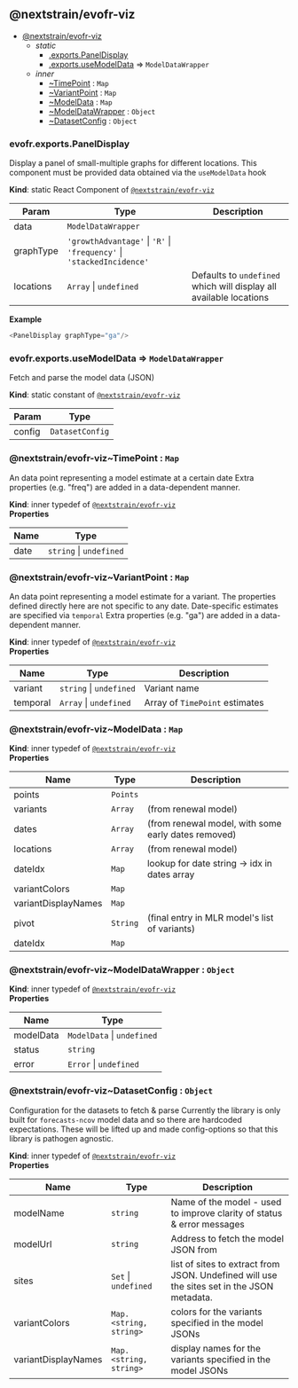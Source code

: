 <a name="module_@nextstrain/evofr-viz"></a>

## @nextstrain/evofr-viz

* [@nextstrain/evofr-viz](#module_@nextstrain/evofr-viz)
    * _static_
        * [.exports.PanelDisplay](#module_@nextstrain/evofr-viz.exports.PanelDisplay)
        * [.exports.useModelData](#module_@nextstrain/evofr-viz.exports.useModelData) ⇒ <code>ModelDataWrapper</code>
    * _inner_
        * [~TimePoint](#module_@nextstrain/evofr-viz..TimePoint) : <code>Map</code>
        * [~VariantPoint](#module_@nextstrain/evofr-viz..VariantPoint) : <code>Map</code>
        * [~ModelData](#module_@nextstrain/evofr-viz..ModelData) : <code>Map</code>
        * [~ModelDataWrapper](#module_@nextstrain/evofr-viz..ModelDataWrapper) : <code>Object</code>
        * [~DatasetConfig](#module_@nextstrain/evofr-viz..DatasetConfig) : <code>Object</code>

<a name="module_@nextstrain/evofr-viz.exports.PanelDisplay"></a>

### evofr.exports.PanelDisplay
Display a panel of small-multiple graphs for different locations.
This component must be provided data obtained via the `useModelData` hook

**Kind**: static React Component of [<code>@nextstrain/evofr-viz</code>](#module_@nextstrain/evofr-viz)  

| Param | Type | Description |
| --- | --- | --- |
| data | <code>ModelDataWrapper</code> |  |
| graphType | <code>&#x27;growthAdvantage&#x27;</code> \| <code>&#x27;R&#x27;</code> \| <code>&#x27;frequency&#x27;</code> \| <code>&#x27;stackedIncidence&#x27;</code> |  |
| locations | <code>Array</code> \| <code>undefined</code> | Defaults to `undefined` which will display all available locations |

**Example**  
```js
<PanelDisplay graphType="ga"/>
```
<a name="module_@nextstrain/evofr-viz.exports.useModelData"></a>

### evofr.exports.useModelData ⇒ <code>ModelDataWrapper</code>
Fetch and parse the model data (JSON)

**Kind**: static constant of [<code>@nextstrain/evofr-viz</code>](#module_@nextstrain/evofr-viz)  

| Param | Type |
| --- | --- |
| config | <code>DatasetConfig</code> | 

<a name="module_@nextstrain/evofr-viz..TimePoint"></a>

### @nextstrain/evofr-viz~TimePoint : <code>Map</code>
An data point representing a model estimate at a certain date
Extra properties (e.g. "freq") are added in a data-dependent manner.

**Kind**: inner typedef of [<code>@nextstrain/evofr-viz</code>](#module_@nextstrain/evofr-viz)  
**Properties**

| Name | Type |
| --- | --- |
| date | <code>string</code> \| <code>undefined</code> | 

<a name="module_@nextstrain/evofr-viz..VariantPoint"></a>

### @nextstrain/evofr-viz~VariantPoint : <code>Map</code>
An data point representing a model estimate for a variant.
The properties defined directly here are not specific to any date.
Date-specific estimates are specified via `temporal`
Extra properties (e.g. "ga") are added in a data-dependent manner.

**Kind**: inner typedef of [<code>@nextstrain/evofr-viz</code>](#module_@nextstrain/evofr-viz)  
**Properties**

| Name | Type | Description |
| --- | --- | --- |
| variant | <code>string</code> \| <code>undefined</code> | Variant name |
| temporal | <code>Array</code> \| <code>undefined</code> | Array of `TimePoint` estimates |

<a name="module_@nextstrain/evofr-viz..ModelData"></a>

### @nextstrain/evofr-viz~ModelData : <code>Map</code>
**Kind**: inner typedef of [<code>@nextstrain/evofr-viz</code>](#module_@nextstrain/evofr-viz)  
**Properties**

| Name | Type | Description |
| --- | --- | --- |
| points | <code>Points</code> |  |
| variants | <code>Array</code> | (from renewal model) |
| dates | <code>Array</code> | (from renewal model, with some early dates removed) |
| locations | <code>Array</code> | (from renewal model) |
| dateIdx | <code>Map</code> | lookup for date string -> idx in dates array |
| variantColors | <code>Map</code> |  |
| variantDisplayNames | <code>Map</code> |  |
| pivot | <code>String</code> | (final entry in MLR model's list of variants) |
| dateIdx | <code>Map</code> |  |

<a name="module_@nextstrain/evofr-viz..ModelDataWrapper"></a>

### @nextstrain/evofr-viz~ModelDataWrapper : <code>Object</code>
**Kind**: inner typedef of [<code>@nextstrain/evofr-viz</code>](#module_@nextstrain/evofr-viz)  
**Properties**

| Name | Type |
| --- | --- |
| modelData | <code>ModelData</code> \| <code>undefined</code> | 
| status | <code>string</code> | 
| error | <code>Error</code> \| <code>undefined</code> | 

<a name="module_@nextstrain/evofr-viz..DatasetConfig"></a>

### @nextstrain/evofr-viz~DatasetConfig : <code>Object</code>
Configuration for the datasets to fetch & parse
Currently the library is only built for `forecasts-ncov` model data
and so there are hardcoded expectations. These will be lifted up and
made config-options so that this library is pathogen agnostic.

**Kind**: inner typedef of [<code>@nextstrain/evofr-viz</code>](#module_@nextstrain/evofr-viz)  
**Properties**

| Name | Type | Description |
| --- | --- | --- |
| modelName | <code>string</code> | Name of the model - used to improve clarity of status & error messages |
| modelUrl | <code>string</code> | Address to fetch the model JSON from |
| sites | <code>Set</code> \| <code>undefined</code> | list of sites to extract from JSON. Undefined will use the sites set in the JSON metadata. |
| variantColors | <code>Map.&lt;string, string&gt;</code> | colors for the variants specified in the model JSONs |
| variantDisplayNames | <code>Map.&lt;string, string&gt;</code> | display names for the variants specified in the model JSONs |

